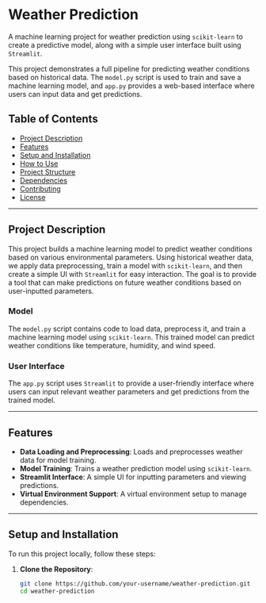 # Weather Prediction

A machine learning project for weather prediction using `scikit-learn` to create a predictive model, along with a simple user interface built using `Streamlit`.

This project demonstrates a full pipeline for predicting weather conditions based on historical data. The `model.py` script is used to train and save a machine learning model, and `app.py` provides a web-based interface where users can input data and get predictions.

## Table of Contents

- [Project Description](#project-description)
- [Features](#features)
- [Setup and Installation](#setup-and-installation)
- [How to Use](#how-to-use)
- [Project Structure](#project-structure)
- [Dependencies](#dependencies)
- [Contributing](#contributing)
- [License](#license)

---

## Project Description

This project builds a machine learning model to predict weather conditions based on various environmental parameters. Using historical weather data, we apply data preprocessing, train a model with `scikit-learn`, and then create a simple UI with `Streamlit` for easy interaction. The goal is to provide a tool that can make predictions on future weather conditions based on user-inputted parameters.

### Model

The `model.py` script contains code to load data, preprocess it, and train a machine learning model using `scikit-learn`. This trained model can predict weather conditions like temperature, humidity, and wind speed.

### User Interface

The `app.py` script uses `Streamlit` to provide a user-friendly interface where users can input relevant weather parameters and get predictions from the trained model.

---

## Features

- **Data Loading and Preprocessing**: Loads and preprocesses weather data for model training.
- **Model Training**: Trains a weather prediction model using `scikit-learn`.
- **Streamlit Interface**: A simple UI for inputting parameters and viewing predictions.
- **Virtual Environment Support**: A virtual environment setup to manage dependencies.

---

## Setup and Installation

To run this project locally, follow these steps:

1. **Clone the Repository**:

   ```bash
   git clone https://github.com/your-username/weather-prediction.git
   cd weather-prediction
